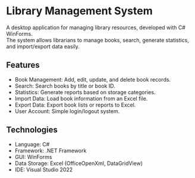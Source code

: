 # Library Management System

A desktop application for managing library resources, developed with C# WinForms.  
The system allows librarians to manage books, search, generate statistics, and import/export data easily.


## Features
- Book Management: Add, edit, update, and delete book records.  
- Search: Search books by title or book ID.  
- Statistics: Generate reports based on storage categories.  
- Import Data: Load book information from an Excel file.  
- Export Data: Export book lists or reports to Excel.  
- User Account: Simple login/logout system.  


## Technologies
- Language: C#  
- Framework: .NET Framework  
- GUI: WinForms  
- Data Storage: Excel (OfficeOpenXml, DataGridView)  
- IDE: Visual Studio 2022  
